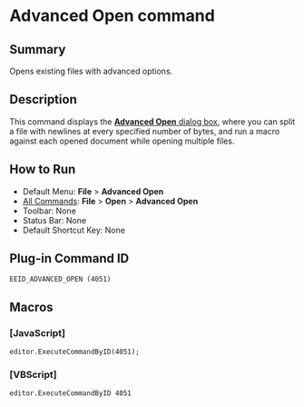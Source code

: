 # Advanced Open command

## Summary

Opens existing files with advanced options.

## Description

This command displays the [**Advanced Open** dialog box](../../dlg/advanced_open/index), where you can split a file with newlines at every specified number of bytes, and run a macro against each opened document while opening multiple files.

## How to Run

- Default Menu: **File** \> **Advanced Open**
- [All Commands](../tools/all_commands): **File** \> **Open** \> **Advanced Open**
- Toolbar: None
- Status Bar: None
- Default Shortcut Key: None

## Plug-in Command ID

```
EEID_ADVANCED_OPEN (4051)```

## Macros

### \[JavaScript\]

```
editor.ExecuteCommandByID(4051);
```

### \[VBScript\]

```
editor.ExecuteCommandByID 4051
```
